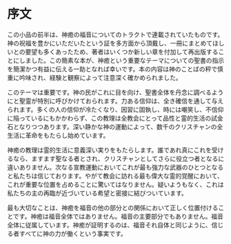 # 序文

この小品の前半は、神癒の福音についてのトラクトで連載されていたものです。神の祝福を豊かにいただいたという証を多方面から頂戴し、一冊にまとめてほしいとの要望も多くあったため、著者はいくつか新しい章を付加して再出版することにしました。この簡素な本が、神癒という重要なテーマについての聖書の指示を簡潔かつ有益に伝える一助となれば幸いです。本の内容は神のことばの秤で慎重に吟味され、経験と観察によって注意深く確かめられました。

このテーマは重要です。神の民がこれに目を向け、聖書全体を丹念に調べるようにと聖霊が特別に呼びかけておられます。力ある信仰は、全き確信を通して与えられます。多くの人の信仰が冷たくなり、因習に固執し、時には嘲笑し、不信仰に陥っているにもかかわらず、この教理は全教会にとって品性と霊的生活の試金石となりつつあります。深い静かな神の運動によって、数千のクリスチャンの全生活に革命をもたらし始めています。

神癒の教理は霊的生活に意義深い実りをもたらします。誰であれ真にこれを受けるなら、ますます聖なる者とされ、クリスチャンとしてさらに役立つ者となるに違いありません。次なる宣教運動においてこれが最も強力な武器のひとつとなると私たちは信じております。やがて教会に訪れる最も偉大な霊的覚醒において、これが重要な位置を占めることに驚いてはなりません。疑いようもなく、これは私たちの主の再臨が近づいている希望と密接に結びついています。

最も大切なことは、神癒を福音の他の部分との関係において正しく位置付けることです。神癒は福音全体ではありません。福音の主要部分でもありません。福音全体に従属しています。神癒が証明するのは、福音それ自体と同じように、信じる者すべてに神の力が働くという事実です。
